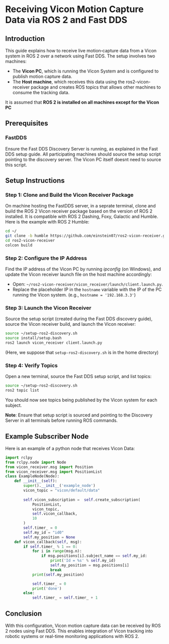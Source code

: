 # Receiving Vicon Motion Capture Data via ROS 2 and Fast DDS

## Introduction
This guide explains how to receive live motion‑capture data from a Vicon system in ROS 2 over a network using Fast DDS. The setup involves two machines:
<ul>
<li>The <strong>Vicon PC</strong>, which is running the Vicon System and is configured to publish motion capture data.</li>
<li>The <strong>Host machine</strong>, which receives this data using the <a ref="https://github.com/einstein07/ros2-vicon-receiver">ros2-vicon-receiver</a> package and creates ROS topics that allows other machines to consume the tracking data.</li>
</ul>

It is assumed that **ROS 2 is installed on all machines except for the Vicon PC**

## Prerequisites

### FastDDS
Ensure the Fast DDS Discovery Server is running, as explained in the Fast DDS setup guide. All participating machines should source the setup script pointing to the discovery server. The Vicon PC itself doesnt need to source this script.

<!-- ### Custom Message Type
The messages received through the Vicon system is of a custom type. You need to have the support for this in your workspace using the <a ref="https://github.com/einstein07/vicon_interfaces">ros2_interfaces</a> package.

Suppose your ROS 2 workspace folder is called `ros2_ws`, then:

```bash
cd ~/ros2_ws/src
git clone https://github.com/einstein07/vicon_interfaces.git
cd ~/ros2_ws
colcon build
source install/setup.bash
``` -->
## Setup Instructions

### Step 1: Clone and Build the Vicon Receiver Package
On machine hosting the FastDDS server, in a seprate terminal, clone and build the ROS 2 Vicon receiver package based on the version of ROS 2 installed. It is compatible with ROS 2 Dashing, Foxy, Galactic and Humble. Here is the example with ROS 2 Humble:
```bash
cd ~/
git clone -b humble https://github.com/einstein07/ros2-vicon-receiver.git
cd ros2-vicon-receiver
colcon build
```

### Step 2: Configure the IP Address
Find the IP address of the Vicon PC by running <em>ipconfig</em> (on Windows), and update the Vicon receiver launch file on the host machine accordingly:

- Open: `~/ros2-vicon-receiver/vicon_receiver/launch/client.launch.py`.
- Replace the placeholder IP in the `hostname` variable with the IP of the PC running the Vicon system. (e.g., `hostname = '192.168.3.3'`)


### Step 3: Launch the Vicon Receiver
Source the setup script (created during the Fast DDS discovery guide), source the Vicon receiver build, and launch the Vicon receiver:
```bash
source ~/setup-ros2-discovery.sh
source install/setup.bash
ros2 launch vicon_receiver client.launch.py
```
(Here, we suppose that `setup-ros2-discovery.sh` is in the home directory)

### Step 4: Verify Topics
Open a new terminal, source the Fast DDS setup script, and list topics:
```bash
source ~/setup-ros2-discovery.sh
ros2 topic list
```
You should now see topics being published by the Vicon system for each subject.

**Note**: Ensure that setup script is sourced and pointing to the Discovery Server in all terminals before running ROS commands.

## Example Subscriber Node

Here is an example of a python node that receives Vicon Data:
```python
import rclpy
from rclpy.node import Node
from vicon_receiver.msg import Position
from vicon_receiver.msg import PositionList
class ExampleNode(Node):
    def __init__(self):
        super().__init__('example_node')
        vicon_topic = "vicon/default/data"
        
        self.vicon_subscription =  self.create_subscription(
            PositionList,
            vicon_topic,
            self.vicon_callback,
            10
        )
        self.timer_ = 0
        self.my_id = "id0"
        self.my_position = None
    def vicon_callback(self, msg):
        if self.timer_ % 1 == 0:
            for i in range(msg.n):
                if msg.positions[i].subject_name == self.my_id:
                    print('Id = %s' % self.my_id)
                    self.my_position = msg.positions[i]
                    break
            print(self.my_position)

            self.timer_ = 0
            print('done')
        else:
            self.timer_ = self.timer_ + 1

```

## Conclusion
With this configuration, Vicon motion capture data can be received by ROS 2 nodes using Fast DDS. This enables integration of Vicon tracking into robotic systems or real-time monitoring applications with ROS 2.